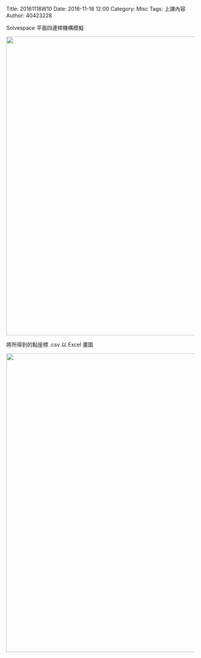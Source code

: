 Title: 20161118W10
Date: 2016-11-18 12:00
Category: Misc
Tags: 上課內容
Author: 40423228
<p>Solvespace 平面四連桿機構模擬</p>
<img src="Y:/tmp/2016fallcadp_hw/data/cadpa_w10_4bar2.png" width="800" />

<p>將所得到的點座標 .csv 以 Excel 畫圖</p>
<img src="Y:/tmp/2016fallcadp_hw/data/cadpa_w10_4bar3.png" width="800" />
